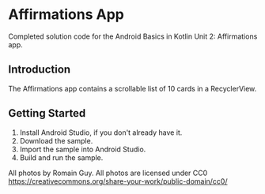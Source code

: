 Affirmations App
================================

Completed solution code for the Android Basics in Kotlin Unit 2: Affirmations app.


Introduction
------------
The Affirmations app contains a scrollable list of 10 cards in a RecyclerView.



Getting Started
---------------
1. Install Android Studio, if you don't already have it.
2. Download the sample.
3. Import the sample into Android Studio.
4. Build and run the sample.

All photos by Romain Guy. All photos are licensed under CC0 https://creativecommons.org/share-your-work/public-domain/cc0/
